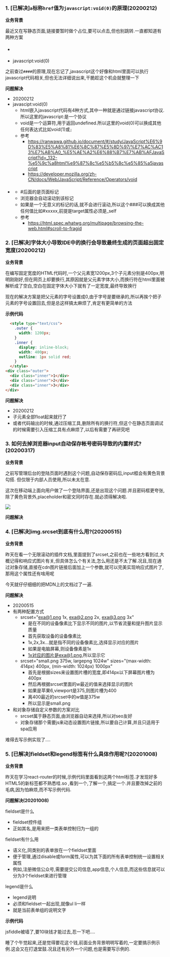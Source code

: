 ### 1. [已解决]`a`标称`href`值为`javascript:void(0)`的原理(20200212)

**业务背景**

最近又在写静态页面,链接要暂时做个占位,要可以点击,但也别跳转.一直都知道有两种方案
- ####
- javascript:void(0)

之前查过`####`的原理,现在忘记了,javascript这个好像和html里面可以执行javascript代码相关,但也无法详细说出来,干脆趁这个机会就整理一下

**问题解决**
- 20200212
- javascipt:void(0)
  - html嵌入javascript代码有4种方式,其中一种就是通过链接javascript协议.所以这里的javascript:是一个协议
  - void是一个运算符,用于返回undefined.所以这里的void(0)可以换成其他任何表达式比如void(1)或`;`
  - 参考
    - https://ranwawa.github.io/document/#/study/JavaScript%E6%9D%83%E5%A8%81%E6%8C%87%E5%8D%97/%E7%AC%AC13%E7%AB%A0_%E5%AE%A2%E6%88%B7%E7%AB%AFJavaScript?id=_132-%e5%9c%a8html%e9%87%8c%e5%b5%8c%e5%85%a5javascript
    - https://developer.mozilla.org/zh-CN/docs/Web/JavaScript/Reference/Operators/void
- ####
  - \#后面的是页面标记
  - 浏览器会自动滚动到该标记
  - 如果是一个无意义的标记的话,就不会进行滚动,所以这个###可以换成其他任何值比如#xxxxx,前提是target属性必须是_self
  - 参考
    - https://html.spec.whatwg.org/multipage/browsing-the-web.html#scroll-to-fragid


### 2. [已解决]字体大小导致IDE中的换行会导致最终生成的页面超出固定宽度(20200212)

**业务背景**

在编写固定宽度的HTML代码时,一个父元素宽1200px,3个子元素分别是400px,明明刚刚好,但在网页上却要换行,其原因就是父元素字体大小,而换行符在html里面被解析成了空白,空白在固定字体大小下就有了一定宽度,最终导致换行

现在的解决方案是把父元素的字号设置成0,由于字号是要继承的,所以再挨个把子元素的字号设置回去,但是总这样搞太麻烦了,肯定有更简单的方法

**示例代码**

```html
  <style type="text/css">
    .outer {
      width: 1200px;
    }
    .inner {
      display: inline-block;
      width: 400px;
      outline: 1px solid red;
    }
  </style>
<div class="outer">
  <div class="inner">1</div>
  <div class="inner">2</div>
  <div class="inner">3</div>
</div>
```

**问题解决**
- 20200212
- 子元素全部float起来就行了
- 或者代码输出的时候,通过压缩工具,删除所有的换行符,但这个在静态页面调试的时候需要引入压缩工具有点麻烦了,以后有需要了再研究吧


### 3. 如何去掉浏览器input自动保存帐号密码导致的内置样式?(20200317)

**业务背景**

之前写管理后台的登陆页面时遇到这个问题,自动保存密码后,input框会有黄色背景勾搭. 但仅限于内部人员使用,所以未太在意.

这次在移动端上面向用户做了一个登陆界面,还是出现这个问题.并且密码框更夸张,除了黄色背景外,placeholder和密文同时存在.就必须得解决啦.

![](temps/16ccf01a.png)

**问题解决**


### 4. [已解决]img.srcset到底有什么用?(20200515)

**业务背景**

昨天在看一个无限滚动的插件文档,里面提到了srcset,之前也在一些地方看到过,大概记得和响应式图片有关,但具体怎么个有关法,怎么用还是不太了解.况且,现在通过对象存储,直接在cdn图片链接后面加上一个参数,就可以完美实现响应式图片了,那用这个属性还有啥用呢

今天就仔仔细细的把MDN上的文档过了一遍.

**问题解决**
- 20200515
- 有两种配置方式
  - srcset="exa@1.png 1x, exa@2.png 2x, exa@3.png 3x"
    - 是在不同的设备像素比下显示不同的图片,以节省流量和提升图片显示质量
    - 首先获取设备的设备像素比
    - 1x,2x,3x...就是指不同的设备像素比,选择显示对应的图片
    - 如果是电脑屏幕,则设备像素是1x
    - 1x对应的图片是exa@1.png,所以显示它
  - srcset="small.png 375w, largepng 1024w" sizes="(max-width: 414px) 400px, (min-width: 1024px) 1000px"
    - 首先是根据sizes来设置图片槽的宽度,即414px以下屏幕图片槽为400px
    - 然后再根据srcset里面的w最近的值来选择显示的图片
    - 如果是苹果6,viewport是375,则图片槽为400
    - 离400最近的srcset中的w值是375w
    - 所以显示是small.png
- 和对象存储自定义参数的方案对比
  - srcset属于静态页面,由浏览器自动来选择,所以对seo友好
  - 对象存储那个需要js来动态设置图片链接,所以要自己计算,并且只适用于spa应用

难得去写示例实现了....

### 5. [已解决]fieldset和legend标签有什么具体作用呢?(20201008)

**业务背景**

昨天在学习react-router的时候,示例代码里面看到这两个html标签.才发现好多HTML5的新标签都不熟悉哇.so
,看到一个,了解一个,搞定一个.并且要改掉之前的毛病,因为怕麻烦,而不写示例代码.

**问题解决(20201008)**

fieldset是什么
 - fieldset控件组
 - 正如其名,是用来把一类表单控制归为一组的
 
fieldset有什么用
 - 语义化,同类别的表单放在一个fieldset里面
 - 便于管理,通过disable或form属性,可以为其下面的所有表单控制统一设置相关属性
 - 例如,注册微信公众号,需要提交公司信息,app信息,个人信息,而这些信息就可以分为3个fieldset来进行管理

legend是什么
 - legend说明
 - 必须和fieldset一起出现,就像ul li一样
 - 就是当前表单组的说明文字
 
 **示例代码**

jsfiddle被墙了,要10块钱才能过去,忍一下吧.... 

睡了个午觉起来,还是觉得要花这个钱,前面业务背景明明写着的,一定要搞示例示例.这会又在打退堂鼓.况且还有另外一个问题,也是需要写示例的.

<script async src="//jsfiddle.net/ranwawa/tn9mv6fc/36/embed/"></script>







